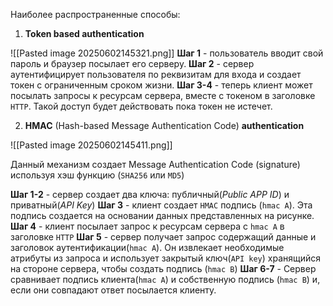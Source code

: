 Наиболее распространенные способы:
1. **Token based authentication**

![[Pasted image 20250602145321.png]]
	**Шаг 1** - пользователь вводит свой пароль и браузер посылает его серверу.
	**Шаг 2** - сервер аутентифицирует пользователя по реквизитам для входа и создает токен с ограниченным сроком жизни.
	**Шаг 3-4** - теперь клиент может посылать запросы к ресурсам сервера, вместе с токеном в заголовке `HTTP`. Такой доступ будет действовать пока токен не истечет.

2. **HMAC** (Hash-based Message Authentication Code) **authentication**

![[Pasted image 20250602145411.png]]

Данный механизм создает Message Authentication Code (signature) используя хэш функцию (`SHA256` или `MD5`)

**Шаг 1-2** - сервер создает два ключа: публичный(*Public APP ID*) и приватный(*API Key*)
**Шаг 3** - клиент создает `HMAC` подпись (`hmac A`). Эта подпись создается на основании данных представленных на рисунке.
**Шаг 4** - клиент посылает запрос к ресурсам сервера с `hmac A` в заголовке `HTTP`
**Шаг 5** - сервер получает  запрос содержащий данные и заголовок аутентификации(`hmac A`). Он извлекает необходимые атрибуты из запроса и использует закрытый ключ(`API key`) хранящийся на стороне сервера, чтобы создать подпись (`hmac B`)
**Шаг 6-7** - Сервер сравнивает подпись клиента(`hmac A`) и собственную подпись (`hmac B`) и, если они совпадают ответ посылается клиенту.


